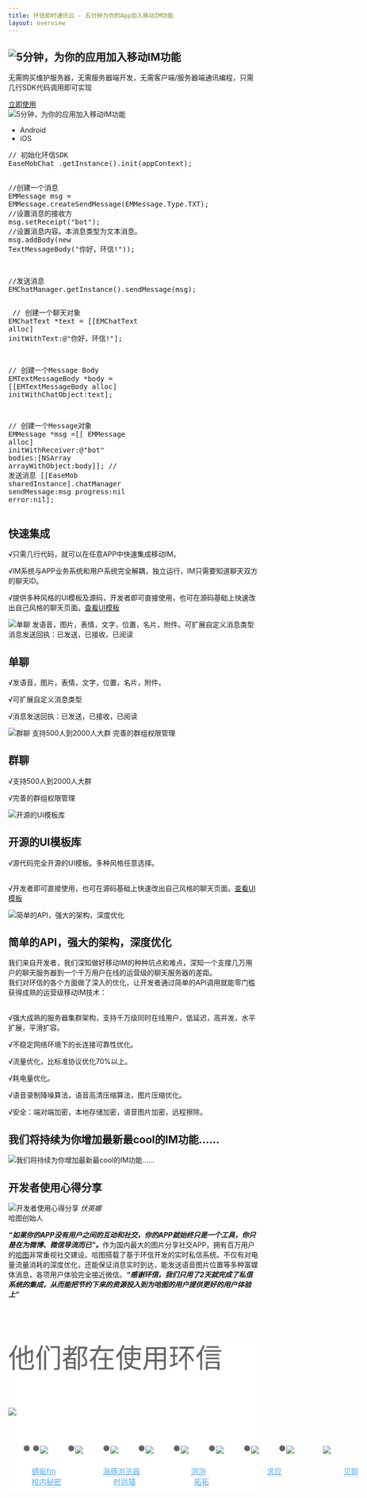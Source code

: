 ```yaml
---
title: 环信即时通讯云 - 五分钟为你的App加入移动IM功能
layout: overview
---
```


<style>
.anli1 dl dd a { color:#51ADED; border-bottom:2px solid #EAEAEA;}
.anli1 dl dd a:hover { border-bottom:2px solid #7c7c7c;}
.anli {color:#666; font-size:36px; height:312px;  width:100%; background:#FFF; font-weight:normal; margin:0 auto; background:none repeat scroll 0 0 #fff;}
.anli1 { margin: 0px auto; width:990px;}
.anli1 h2 {font-weight:normal;}
.anli1 img { margin-top:25px;}
</style>

<div class="wrap_bd">
  <div class="wrap_switch im_wrap">
    <div class="w990">
      <div class="im_hd">
        <div class="im_left">
          <h2><img alt="5分钟，为你的应用加入移动IM功能" src="img/index_banner_left.png"></h2>
          <p>无需购买维护服务器，无需服务器端开发，无需客户端/服务器端通讯编程，只需几行SDK代码调用即可实现</p>
          <a class="free_btn" href="https://console.easemob.com?comeFrom=easemobHome" target="_parent">立即使用</a>
        </div>
        <div class="im_right"><img alt="5分钟，为你的应用加入移动IM功能" src="/img/index_banner_right.jpg"></div>
        <em></em>
      </div>
    </div>
  </div>

  <div class="im_default_bg white_bg">
    <div id="container">
      <div class="tabs_menu">
        <div class="tabs_code">
          <ul class="tabs">
            <li class="selected">
              <span class="android">Android</span>
            </li>
            <li>
              <span class="ios">iOS</span>
            </li>
          </ul>
          <div class="clearfix"></div>
          <div class="tabs-con">
            <div class="selected">
              <pre>
<span class="sc">// 初始化环信SDK</span>
<span class="sb">EaseMobChat</span> .getInstance().init(appContext);</span>

<span class="sc">//创建一个消息</span>
<span class="sb">EMMessage</span> msg = <span class="sb">EMMessage</span>.createSendMessage(<span class="sb">EMMessage.Type.TXT</span>);</span>
<span class="sc">//设置消息的接收方</span>
msg.setReceipt(<span class="sr">"bot"</span>);
<span class="sc">//设置消息内容。本消息类型为文本消息。</span>
msg.addBody(new <span class="sb">TextMessageBody</span>(<span class="sr">"你好，环信!"</span>)</span>);

<span class="sc">//发送消息</span>
<span class="sb"><span class="sb">EMChatManager</span>.getInstance().sendMessage(msg);</span>
              </pre>
            </div>
            <div>
              <pre>
<span class="sc">// 创建一个聊天对象</span>
<span class="sb">EMChatText</span> *text = [[<span class="sb">EMChatText alloc</span>]<span class="sb"> initWithText:<span class="sr">@"你好，环信!"</span></span>];</span>

<span class="sc">// 创建一个Message Body</span>
<span class="sb">EMTextMessageBody</span> *body = [[<span class="sb">EMTextMessageBody alloc</span>]<span class="sb"> initWithChatObject:</span>text];</span>

<span class="sc">// 创建一个Message对象</span>
<span class="sb">EMMessage</span> *msg =[[ <span class="sb">EMMessage alloc</span>]<span class="sb"> initWithReceiver:<span class="sr">@"bot"</span> bodies</span>:[<span class="sb">NSArray arrayWithObject</span>:body]];</span>
<span class="sc">// 发送消息</span>
[[<span class="sb">EaseMob sharedInstance</span>].<span class="sb">chatManager sendMessage</span>:msg <span class="sb">progress</span>:nil <span class="sb">error</span>:nil];
              </pre>
            </div>
          </div>
        </div>
      </div>
      <div class="tabs_info">
        <h2>快速集成</h2>
        <p><span>√</span>只需几行代码，就可以在任意APP中快速集成移动IM。</p>
        <p><span>√</span>IM系统与APP业务系统和用户系统完全解耦，独立运行，IM只需要知道聊天双方的聊天ID。</p>
        <p><span>√</span>提供多种风格的UI模板及源码，开发者即可直接使用，也可在源码基础上快速改出自己风格的聊天页面。<a class="info_details" href="docs/ui" target="_blank">查看UI模板</a></p>
      </div>
      <!-- 切换效果 Strat -->
      <script type="text/javascript">
        $(document).ready(function() {
          $(".tabs li").click(function() {
            $(this).addClass("selected");
            $(this).siblings().removeClass("selected");
            var $dangqian = $(".tabs-con div").eq($(".tabs li").index(this));
            $dangqian.addClass("selected");
            $dangqian.siblings().removeClass("selected");
          });
        });
      </script>
    </div>
  </div>
  <div class="clearfix"></div>
  <div class="im_default_bg">
    <div id="container" class="chat_pic">
      <img src="/img/index_chat_01.png" alt="单聊 发语音，图片，表情，文字，位置，名片，附件。可扩展自定义消息类型消息发送回执：已发送，已接收，已阅读">
      <div class="txt">
        <h2>单聊</h2>
        <p><span>√</span>发语音，图片，表情，文字，位置，名片，附件。</p>
        <p><span>√</span>可扩展自定义消息类型</p>
        <p><span>√</span>消息发送回执：已发送，已接收，已阅读</p>
      </div>
    </div>
  </div>
  <div class="clearfix"></div>
  <div class="im_default_bg white_bg">
    <div id="container" class="chat_pic_01">
      <img src="/img/index_chat_02.png" alt="群聊 支持500人到2000人大群 完善的群组权限管理">
      <div class="txt">
        <h2>群聊</h2>
        <p><span>√</span>支持500人到2000人大群</p>
        <p><span>√</span>完善的群组权限管理</p>
      </div>
    </div>
  </div>
  <div class="clearfix"></div>
  <div class="im_default_bg">
    <div id="container" class="chat_pic_06">
      <img src="/img/index_chat_06.png" alt="开源的UI模板库">
      <div class="txt">
        <h2>开源的UI模板库</h2>
        <p><span>√</span>源代码完全开源的UI模板。多种风格任意选择。<br /><br /></p>
        <p><span>√</span>开发者即可直接使用，也可在源码基础上快速改出自己风格的聊天页面。<a class="info_details" href="/docs/ui" target="_blank">查看UI模板</a>
        </p>
      </div>
    </div>
  </div>
  <div class="clearfix"></div>
  <div class="im_default_bg white_bg">
    <div id="container" class="chat_pic_02">
      <img src="/img/index_chat_03.png" alt="简单的API，强大的架构，深度优化">
      <div class="txt">
        <h2>简单的API，强大的架构，深度优化</h2>
        <p style="padding-left:0;">我们来自开发者，我们深知做好移动IM的种种坑点和难点，深知一个支撑几万用户的聊天服务器到一个千万用户在线的运营级的聊天服务器的差距。<br />
          我们对环信的各个方面做了深入的优化，让开发者通过简单的API调用就能零门槛获得成熟的运营级移动IM技术：<br /><br /></p>
        <p><span>√</span>强大成熟的服务器集群架构，支持千万级同时在线用户，低延迟，高并发，水平扩展，平滑扩容。</p>
        <p><span>√</span>不稳定网络环境下的长连接可靠性优化。</p>
        <p><span>√</span>流量优化，比标准协议优化70%以上。</p>
        <p><span>√</span>耗电量优化。</p>
        <p><span>√</span>语音录制降噪算法，语音高清压缩算法，图片压缩优化。</p>
        <p><span>√</span>安全：端对端加密，本地存储加密，语音图片加密，远程擦除。</p>
      </div>
    </div>
  </div>
  <div class="clearfix"></div>
  <div class="im_default_bg">
    <div id="container" class="chat_pic_03">
      <div class="txt">
        <h2>我们将持续为你增加最新最cool的IM功能……</h2>
        <img src="/img/index_chat_04.png" alt="我们将持续为你增加最新最cool的IM功能……">
      </div>
    </div>
  </div>
  <div class="clearfix"></div>
  <div class="im_default_bg white_bg">
    <div id="container" class="chat_pic_05">
      <h2>开发者使用心得分享</h2>
      <div class="share_head">
        <img src="/img/index_head_01.png" alt="开发者使用心得分享">
        <span>
          <em>伏英娜</em><br/>
          哈图创始人
        </span>
      </div>
      <div class="txt">
        <p><span class="colon_up"></span><i><strong>“如果你的APP没有用户之间的互动和社交，你的APP就始终只是一个工具，你只是在为微博、微信导流而已”。</strong></i>作为国内最大的图片分享社交APP，拥有百万用户的<a class="info_details" href="http://www.appmagics.cn/" target="_blank">哈图</a>非常重视社交建设。哈图搭载了基于环信开发的实时私信系统。不仅有对电量流量消耗的深度优化，还能保证消息实时到达，能发送语音图片位置等多种富媒体消息，各项用户体验完全接近微信。<i><strong>“感谢环信，我们只用了2天就完成了私信系统的集成，从而能把节约下来的资源投入到为哈图的用户提供更好的用户体验上”</strong></i><span class="colon_down"></span></p>
      </div>
    </div>
  </div>
<div class="anli">
   <div class="anli1">
    <h2>他们都在使用环信</h2>
    <img src="../img/xian.png" style=" margin-top:20px;">
    <ul style=" width:990px;">
      <li style="float:left;"><a href="http://www.qingting.fm/#/recommend"  target="_black" style="color:#828187; font-size:15px; font-family:'宋体'; padding-left:3px;"><img src="../img/qt.png"></a></li>
        <li style="float:left; padding-left:55px;"><a href="http://cn.dolphin.com/" target="_black" style="color:#828187; font-size:15px; font-family:'宋体';"><img src="../img/hte.png"></a></li>
        <li style="float:left; padding-left:55px;"><a href="https://itunes.apple.com/cn/app/ce-ce-ce-shi-shen-qi!-xing/id756771906?mt=8" target="_black" style="color:#828187; font-size:15px; font-family:'宋体';"><img src="../img/cc.png"></a></li>
        <li style="float:left; padding-left:55px;"><a href="http://m.qiuying.com/" target="_black" style="color:#828187; font-size:15px; font-family:'宋体';"><img src="../img/qy.png"></a></li>
        <li style="float:left; padding-left:55px;"><a href="http://ibeiliao.com/" target="_black" style="color:#828187; font-size:15px; font-family:'宋体';"><img src="../img/bl.png"></a></li>
        <li style="float:left; padding-left:55px;"><a href="http://www.appmagics.com/" target="_black" style="color:#828187; font-size:15px; font-family:'宋体';" ><img src="../img/ht.png"></a></li>
        <li style="float:left; padding-left:55px;"><a href="http://www.xiaoneimimi.com/" target="_black" style="color:#828187; font-size:15px; font-family:'宋体';"><img src="../img/xn.png"></a></li>
        <li style="float:left; padding-left:55px;"><a href="https://itunes.apple.com/cn/app/shi-shang-mao-re-men-fa-xing./id673935108?l=zh&ls=1&mt=8" style="color:#828187; font-size:15px; font-family:'宋体';" target="_black"><img src="../img/ssm.png"></a></li>
        <li style="float:left; padding-left:55px;"><a href="http://www.tuotuo.im" style="color:#828187; font-size:15px; font-family:'宋体';" target="_black"><img src="../img/tt.png" style="padding-left:3px;"></a></li>
    </ul>
    <dl style="width:990px;; float:left; font-size:15px; a:hover:#039; padding-left:7px;">
      <dd style=" float:left; margin-right:55px;"><a href="http://www.qingting.fm/#/recommend" target="_black">蜻蜓fm</a></dd>
        <dd style=" float:left; margin-right:63px;"><a href="http://cn.dolphin.com/" target="_black" >海豚浏览器</a></dd>
        <dd style=" float:left; margin-right:83px;"><a href="https://itunes.apple.com/cn/app/ce-ce-ce-shi-shen-qi!-xing/id756771906?mt=8" target="_black">测测</a></dd>
        <dd style=" float:left; margin-right:85px;"><a href="http://m.qiuying.com/" target="_black">求应</a></dd>
        <dd style=" float:left; margin-right:87px;"><a href="http://ibeiliao.com/" target="_black">贝聊</a></dd>
        <dd style=" float:left; margin-right:72px;"><a href="http://www.appmagics.com/" target="_black">哈图</a></dd>
        <dd style=" float:left; margin-right:65px;"><a href="http://www.xiaoneimimi.com/" target="_black">校内秘密</a></dd>
        <dd style=" float:left; margin-right:78px;"><a href="https://itunes.apple.com/cn/app/shi-shang-mao-re-men-fa-xing./id673935108?l=zh&ls=1&mt=8" target="_black">时尚猫</a></dd>
        <dd style=" float:left;"><a href="http://www.tuotuo.im" target="_black">拓拓</a></dd>
    </dl>
    <ul style=" width:990px;">
      
        <li style="float:left;"><a href="http://www.pandabus.cn" style="color:#828187; font-size:15px; font-family:'宋体';" target="_black"><img src="../img/xm.png"></a></li>
        <li style="float:left; padding-left:55px;"><a href="http://www.pgyer.com/nh0N" style="color:#828187; font-size:15px; font-family:'宋体';" target="_black"><img src="../img/hm.png" style="padding-left:3px;"></a></li>
        <li style="float:left; padding-left:55px;"><a href="http://www.xzhichang.com/xapp/index" target="_black" style="color:#828187; font-size:15px; font-family:'宋体';"><img src="../img/zc.png"></a></li>
        <li style="float:left; padding-left:55px;"><a href="http://paopao.fm/" target="_black" style="color:#828187; font-size:15px; font-family:'宋体';"><img src="../img/pp.png"></a></li>
        <li style="float:left; padding-left:55px;"><a href="http://yeba.im/"  target="_black" style="color:#828187; font-size:15px; font-family:'宋体'; padding-left:3px;"><img src="../img/yb.png"></a></li>
        <li style="float:left; padding-left:54px;"><a href="https://itunes.apple.com/cn/app/wei-xing-zuo-xing-zuo-jiao/id696468083?mt=8" target="_black" style="color:#828187; font-size:15px; font-family:'宋体';"><img src="../img/wxz.png"></a></li>
        <li style="float:left; padding-left:54px;"><a href="http://www.imlxs.com/" target="_black" style="color:#828187; font-size:15px; font-family:'宋体';"><img src="../img/lxs.png"></a></li>
        <li style="float:left; padding-left:55px;"><a href="http://www.iyuanquan.com/" target="_black" style="color:#828187; font-size:15px; font-family:'宋体';" ><img src="../img/yq.png"></a></li>
        <li style="float:left; padding-left:55px;"><a href="http://www.ifanmi.cn/" target="_black" style="color:#828187; font-size:15px; font-family:'宋体';"><img src="../img/fm.png"></a></li>
        
    </ul>
    <dl style="width:990px;; float:left; font-size:15px; a:hover:#039; padding-left:3px;">
        <dd style=" float:left; margin-right:62px;"><a href="http://www.pandabus.cn" target="_black">熊猫公交</a></dd>
        <dd style=" float:left; margin-right:73px;"><a href="http://www.pgyer.com/nh0N" target="_black">小黑马</a></dd>
        <dd style=" float:left; margin-right:82px;"><a href="http://www.xzhichang.com/xapp/index" target="_black" >X职场</a></dd>
        <dd style=" float:left; margin-right:75px;"><a href="http://paopao.fm/" target="_black">跑跑</a></dd>
        <dd style=" float:left; margin-right:77px; padding-left:14px;"><a href="http://yeba.im/" target="_black">夜吧</a></dd>
        <dd style=" float:left; margin-right:68px;"><a href="https://itunes.apple.com/cn/app/wei-xing-zuo-xing-zuo-jiao/id696468083?mt=8" target="_black">微星座</a></dd>
        <dd style=" float:left; margin-right:78px;"><a href="http://www.imlxs.com/" target="_black">留学僧</a></dd>
        <dd style=" float:left; margin-right:85px;"><a href="http://www.iyuanquan.com/" target="_black">i园圈</a></dd>
        <dd style=" float:left;"><a href="http://www.ifanmi.cn/" target="_black">番迷</a></dd>
    </dl>


        <ul style=" width:990px;">
      
        <li style="float:left;"><a href="https://itunes.apple.com/us/app/dian-jin/id893445726?l=zh&ls=1&mt=8" style="color:#828187; font-size:15px; font-family:'宋体';" target="_black"><img src="../img/jd.png"></a></li>
        <li style="float:left; padding-left:55px;"><a href="https://itunes.apple.com/us/app/dian-jin/id893445726?l=zh&ls=1&mt=8" style="color:#828187; font-size:15px; font-family:'宋体';" target="_black"><img src="../img/gswtk.jpg" style="padding-left:3px;"></a></li>
        <li style="float:left; padding-left:55px;"><a href="http://www.xzhichang.com/xapp/index" target="_black" style="color:#828187; font-size:15px; font-family:'宋体';"><img src="../img/jiashengmi.jpg"></a></li>
        <li style="float:left; padding-left:55px;"><a href="#" target="_black" style="color:#828187; font-size:15px; font-family:'宋体';"><img src="../img/mxd.png"></a></li>
        <li style="float:left; padding-left:55px;"><a href="http://m.taoshij.com:8000/download.html"  target="_black" style="color:#828187; font-size:15px; font-family:'宋体'; padding-left:3px;"><img src="../img/taoshijie.jpg"></a></li>
        <li style="float:left; padding-left:54px;"><a href="www.bskcare.com" target="_black" style="color:#828187; font-size:15px; font-family:'宋体';"><img src="../img/tang.png"></a></li>
        <li style="float:left; padding-left:54px;"><a href="http://www.ymaiban.com/" target="_black" style="color:#828187; font-size:15px; font-family:'宋体';"><img src="../img/yangmaiban.jpg"></a></li>
        <li style="float:left; padding-left:55px;"><a href="www.4axx.com" target="_black" style="color:#828187; font-size:15px; font-family:'宋体';" ><img src="../img/yidongqida.png"></a></li>
        <li style="float:left; padding-left:55px;"><a href="www.hptn.cn" target="_black" style="color:#828187; font-size:15px; font-family:'宋体';"><img src="../img/zhinengkouqu.jpg"></a></li>
        
    </ul>
    <dl style="width:990px;; float:left; font-size:15px; a:hover:#039; padding-left:3px;">
        <dd style=" float:left; margin-right:62px;"><a href="https://itunes.apple.com/us/app/dian-jin/id893445726?l=zh&ls=1&mt=8" target="_black">点近</a></dd>
        <dd style=" float:left; margin-right:73px;"><a href="#" target="_black">规士问题控</a></dd>
        <dd style=" float:left; margin-right:82px;"><a href="https://itunes.apple.com/cn/app/id705778436?mt=8" target="_black" >甲生米</a></dd>
        <dd style=" float:left; margin-right:75px;"><a href="#" target="_black">毛小豆</a></dd>
        <dd style=" float:left; margin-right:77px; padding-left:14px;"><a href="http://m.taoshij.com:8000/download.html" target="_black">淘世界</a></dd>
        <dd style=" float:left; margin-right:68px;"><a href="www.bskcare.com" target="_black">血糖高管</a></dd>
        <dd style=" float:left; margin-right:78px;"><a href="http://www.ymaiban.com/" target="_black">洋买办</a></dd>
        <dd style=" float:left; margin-right:85px;"><a href="www.4axx.com" target="_black">移动企大</a></dd>
        <dd style=" float:left;"><a href="www.hptn.cn" target="_black">智能口语</a></dd>
    </dl>



    </div>
    </div>
<div class="clearfix"></div>

</div>

